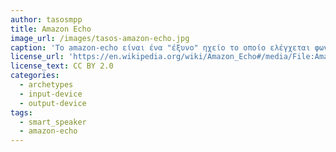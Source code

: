 ```yaml
---
author: tasosmpp
title: Amazon Echo
image_url: /images/tasos-amazon-echo.jpg
caption: 'Το amazon-echo είναι ένα "έξυνο" ηχείο το οποίο ελέγχεται φωνητικά. Η συσκευή συνδέεται με τον προσωπικό βοηθό Alexa και παρέχει υπηρεσίες όπως αναπαραγωγή μουσικής, πληροφορίες για τον καιρό, την κυκλοφορία στους δρόμους και άλλες πληροφορίες σε πραγματικό χρόνο.'
license_url: 'https://en.wikipedia.org/wiki/Amazon_Echo#/media/File:Amazon_Echo_Dot_(black)_on_a_wood_surface.jpg'
license_text: CC BY 2.0
categories:
  - archetypes
  - input-device
  - output-device
tags:
  - smart_speaker
  - amazon-echo
---
```

